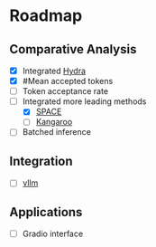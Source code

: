 # Roadmap

## Comparative Analysis
- [x] Integrated [Hydra](https://github.com/zankner/hydra)
- [x] #Mean accepted tokens
- [ ] Token acceptance rate
- [ ] Integrated more leading methods
  - [x] [SPACE](https://github.com/cteant/SPACE)
  - [ ] [Kangaroo](https://github.com/Equationliu/Kangaroo)

- [ ] Batched inference

## Integration
- [ ] [vllm](https://github.com/vllm-project/vllm)

## Applications

- [ ] Gradio interface
